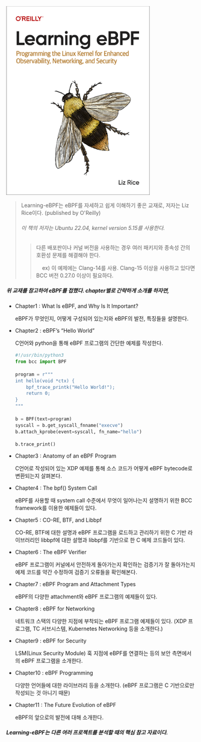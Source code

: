 <img src="../.picture/learning-ebpf-cover.png" height=500 />

> Learning-eBPF는 eBPF를 자세하고 쉽게 이해하기 좋은 교재로, 저자는 Liz Rice이다. (published by O'Reilly)
>
> ###### 이 책의 저자는 Ubuntu 22.04, kernel version 5.15를 사용한다.
> 
> 
>   > 다른 배포판이나 커널 버전을 사용하는 경우 여러 패키지와 종속성 간의 호환성 문제를 해결해야 한다.
>   >
>   > &nbsp; &nbsp; ex) 이 예제에는 Clang-14를 사용. Clang-15 이상을 사용하고 있다면 BCC 버전 0.27.0 이상이 필요하다.




##### 위 교재를 참고하여 eBPF를 접했다. chapter별로 간략하게 소개를 하자면,

- Chapter1 : What Is eBPF, and Why Is It Important?

   eBPF가 무엇인지, 어떻게 구성되어 있는지와 eBPF의 발전, 특징들을 설명한다.

- Chapter2 : eBPF’s “Hello World”

   C언어와 python을 통해 eBPF 프로그램의 간단한 예제를 작성한다.
   ```python
   #!/usr/bin/python3  
   from bcc import BPF

   program = r"""
   int hello(void *ctx) {
       bpf_trace_printk("Hello World!");
       return 0;
   }
   """

   b = BPF(text=program)
   syscall = b.get_syscall_fnname("execve")
   b.attach_kprobe(event=syscall, fn_name="hello")

   b.trace_print()
   ```

- Chapter3 : Anatomy of an eBPF Program

   C언어로 작성되어 있는 XDP 예제를 통해 소스 코드가 어떻게 eBPF bytecode로 변환되는지 살펴본다.

- Chapter4 : The bpf() System Call

   eBPF를 사용할 때 system call 수준에서 무엇이 일어나는지 설명하기 위한 BCC framework를 이용한 예제들이 있다.

- Chapter5 : CO-RE, BTF, and Libbpf

   CO-RE, BTF에 대한 설명과 eBPF 프로그램을 로드하고 관리하기 위한 C 기반 라이브러리인 libbpf에 대한 설명과 libbpf를 기반으로 한 C 예제 코드들이 있다.

- Chapter6 : The eBPF Verifier

   eBPF 프로그램이 커널에서 안전하게 돌아가는지 확인하는 검증기가 잘 돌아가는지 예제 코드를 약간 수정하여 검증기 오류들을 확인해본다.

- Chapter7 : eBPF Program and Attachment Types

   eBPF의 다양한 attachment와 eBPF 프로그램의 예제들이 있다.

- Chapter8 : eBPF for Networking

   네트워크 스택의 다양한 지점에 부착되는 eBPF 프로그램 예제들이 있다. (XDP 프로그램, TC 서브시스템, Kubernetes Networking 등을 소개한다.)

- Chapter9 : eBPF for Security

   LSM(Linux Security Module) 훅 지점에 eBPF를 연결하는 등의 보안 측면에서의 eBPF 프로그램을 소개한다.

- Chapter10 : eBPF Programming

   다양한 언어들에 대한 라이브러리 등을 소개한다. (eBPF 프로그램은 C 기반으로만 작성되는 것 아니기 때문)

- Chapter11 : The Future Evolution of eBPF

   eBPF의 앞으로의 발전에 대해 소개한다.


##### Learning-eBPF는 다른 여러 프로젝트를 분석할 때의 핵심 참고 자료이다.

